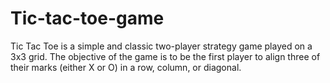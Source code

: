 # Tic-tac-toe-game
Tic Tac Toe is a simple and classic two-player strategy game played on a 3x3 grid. The objective of the game is to be the first player to align three of their marks (either X or O) in a row, column, or diagonal.
